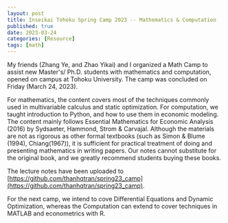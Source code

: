 ```yaml
---
layout: post
title: Inseikai Tohoku Spring Camp 2023 -- Mathematics & Computation
published: true
date: 2023-03-24
categories: [Resource]
tags: [math]
---
```


My friends (Zhang Ye, and Zhao Yikai) and I organized a Math Camp to assist new Master's/ Ph.D. students with mathematics and computation, opened on campus at Tohoku University. The camp was concluded on Friday (March 24, 2023).

For mathematics, the content covers most of the techniques commonly used in multivariable calculus and static optimization. For computation, we taught introduction to Python, and how to use them in economic modeling. The content mainly follows Essential Mathematics for Economic Analysis (2016) by Sydsaeter, Hammond, Strom & Carvajal. Although the materials are not as rigorous as other formal textbooks (such as Simon & Blume (1994), Chiang(1967)), it is sufficient for practical treatment of doing and presenting mathematics in writing papers. Our notes cannot substitute for the original book, and we greatly recommend students buying these books.

The lecture notes have been uploaded to 
[https://github.com/thanhqtran/spring23_camp](https://github.com/thanhqtran/spring23_camp).

For the next camp, we intend to cove Differential Equations and Dynamic Optimization, whereas the Computation can extend to cover techniques in MATLAB and econometrics with R. 
